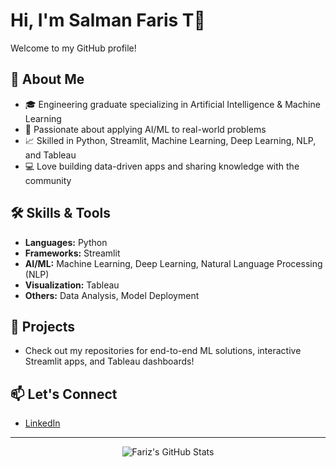 # Hi, I'm Salman Faris T👋

Welcome to my GitHub profile!

## 🚀 About Me

- 🎓 Engineering graduate specializing in Artificial Intelligence & Machine Learning  
- 🌱 Passionate about applying AI/ML to real-world problems  
- 📈 Skilled in Python, Streamlit, Machine Learning, Deep Learning, NLP, and Tableau  
- 💻 Love building data-driven apps and sharing knowledge with the community  

## 🛠️ Skills & Tools

- **Languages:** Python  
- **Frameworks:** Streamlit  
- **AI/ML:** Machine Learning, Deep Learning, Natural Language Processing (NLP)  
- **Visualization:** Tableau  
- **Others:** Data Analysis, Model Deployment

## 🌟 Projects

- Check out my repositories for end-to-end ML solutions, interactive Streamlit apps, and Tableau dashboards!

## 📫 Let's Connect

- [LinkedIn](https://linkedin.com/in/farizsalmant)

---

<p align="center">
  <img src="https://github-readme-stats.vercel.app/api?username=farizsalman&show_icons=true&theme=radical" alt="Fariz's GitHub Stats" />
</p>
